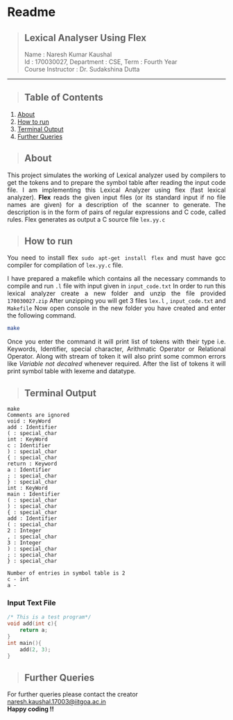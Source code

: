 # **Readme**
>## **Lexical Analyser Using Flex**
> Name : Naresh Kumar Kaushal  
> Id : 170030027, Department : CSE, Term : Fourth Year  
> Course Instructor : Dr. Sudakshina Dutta
***

>## Table of Contents
1. [About](#about)
2. [How to run](#how-to-run)
3. [Terminal Output](#terminal-output)
4. [Further Queries](#further-queries)

>## About  
<div style="text-align: justify">

This project simulates the working of Lexical analyzer used by compilers to get the tokens and to prepare the symbol table after reading the input code file. I am implementing this Lexical Analyzer using flex (fast lexical analyzer). **Flex** reads the given input files (or its standard input if no file names are given) for a description of the scanner to generate. The description is in the form of pairs of regular expressions and C code, called rules. Flex generates as output a C source file `lex.yy.c` 

</div>

>## How to run
<div style="text-align: justify">

You need to install flex `sudo apt-get install flex` and must have gcc compiler for compilation of `lex.yy.c` file.

I have prepared a makefile which contains all the necessary commands to compile and run `.l` file with input given in `input_code.txt` In order to run this lexical analyzer create a new folder and unzip the file provided `170030027.zip` After unzipping you will get 3 files `lex.l` , `input_code.txt` and `Makefile` Now open console in the new folder you have created and enter the following command.

</div>

```bash
make
```  
<div style="text-align: justify">  

Once you enter the command it will print list of tokens with their type i.e. Keywords, Identifier, special character, Arithmatic Operator or Relational Operator. Along with stream of token it will also print some common errors like *Variable not decalred* whenever required. After the list of tokens it will print symbol table with lexeme and datatype.

</div>  

>## Terminal Output

```Shell
make
Comments are ignored
void : KeyWord
add : Identifier
( : special_char
int : KeyWord
c : Identifier
) : special_char
{ : special_char
return : Keyword
a : Identifier
; : special_char
} : special_char
int : KeyWord
main : Identifier
( : special_char
) : special_char
{ : special_char
add : Identifier
( : special_char
2 : Integer
, : special_char
3 : Integer
) : special_char
; : special_char
} : special_char

Number of entries in symbol table is 2
c - int
a -
```
### Input Text File

```cpp
/* This is a test program*/
void add(int c){
    return a;
}
int main(){
    add(2, 3);
}
```

>## Further Queries

For further queries please contact the creator <naresh.kaushal.17003@iitgoa.ac.in>  
**Happy coding !!**



